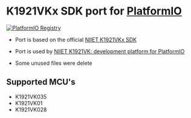 K1921VKx SDK port for [PlatformIO](http://platformio.org)
=========
[![PlatformIO Registry](https://badges.registry.platformio.org/packages/dcvostok/tool/framework-k1921vk-sdk.svg)](https://registry.platformio.org/tools/dcvostok/framework-k1921vk-sdk)

* Port is based on the official [NIIET K1921VKx SDK](https://bitbucket.org/niietcm4/k1921vkx_sdk)

* Port is used by [NIIET K1921VK: development platform for PlatformIO](https://github.com/DCVostok/pio_platform_k1921vk)

* Some unused files were delete
## Supported MCU's
* K1921VK035
* K1921VK01
* K1921VK028
